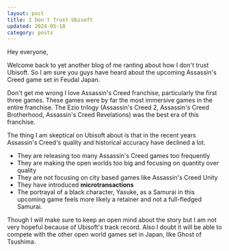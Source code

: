 ```yaml
---
layout: post
title: I Don't Trust Ubisoft
updated: 2024-05-18
category: posts
---
```


Hey everyone,

Welcome back to yet another blog of me ranting about how I don't trust Ubisoft. So I am sure you guys have heard about the upcoming Assassin's Creed game set in Feudal Japan.

Don't get me wrong I love Assassin's Creed franchise, particularly the first three games. These games were by far the most immersive games in the entire franchise. The Ezio trilogy (Assassin's Creed 2, Assassin's Creed Brotherhood, Assassin's Creed Revelations) was the best era of this franchise.

The thing I am skeptical on Ubisoft about is that in the recent years Assassin's Creed's quality and historical accuracy have declined a lot.

- They are releasing too many Assassin's Creed games too frequently
- They are making the open worlds too big and focusing on quantity over quality
- They are not focusing on city based games like Assassin's Creed Unity
- They have introduced **microtransactions**
- The portrayal of a black character, Yasuke, as a Samurai in this upcoming game feels more likely a retainer and not a full-fledged Samurai.

Though I will make sure to keep an open mind about the story but I am not very hopeful because of Ubisoft's track record. Also I doubt it will be able to compete with the other open world games set in Japan, like Ghost of Tsushima.
